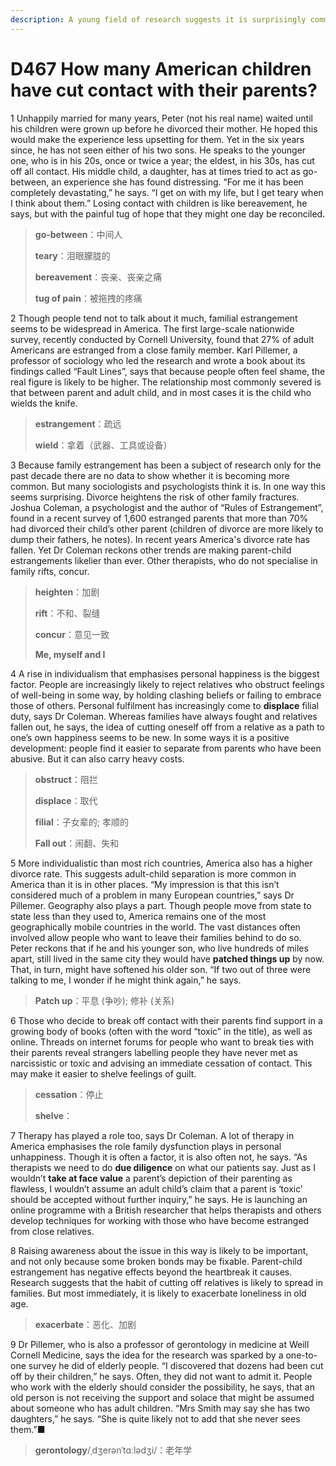 ```yaml
---
description: A young field of research suggests it is surprisingly common
---
```


# D467 How many American children have cut contact with their parents?
1 Unhappily married for many years, Peter (not his real name) waited until his children were grown up before he divorced their mother. He hoped this would make the experience less upsetting for them. Yet in the six years since, he has not seen either of his two sons. He speaks to the younger one, who is in his 20s, once or twice a year; the eldest, in his 30s, has cut off all contact. His middle child, a daughter, has at times tried to act as go-between, an experience she has found distressing. “For me it has been completely devastating,” he says. “I get on with my life, but I get teary when I think about them.” Losing contact with children is like bereavement, he says, but with the painful tug of hope that they might one day be reconciled.

> **go-between**：中间人
>
> **teary**：泪眼朦胧的
>
> **bereavement**：丧亲、丧亲之痛
>
> **tug of pain**：被拖拽的疼痛
>

2 Though people tend not to talk about it much, familial estrangement seems to be widespread in America. The first large-scale nationwide survey, recently conducted by Cornell University, found that 27% of adult Americans are estranged from a close family member. Karl Pillemer, a professor of sociology who led the research and wrote a book about its findings called “Fault Lines”, says that because people often feel shame, the real figure is likely to be higher. The relationship most commonly severed is that between parent and adult child, and in most cases it is the child who wields the knife.

> **estrangement**：疏远
>
> **wield**：拿着（武器、工具或设备）
>

3 Because family estrangement has been a subject of research only for the past decade there are no data to show whether it is becoming more common. But many sociologists and psychologists think it is. In one way this seems surprising. Divorce heightens the risk of other family fractures. Joshua Coleman, a psychologist and the author of “Rules of Estrangement”, found in a recent survey of 1,600 estranged parents that more than 70% had divorced their child’s other parent (children of divorce are more likely to dump their fathers, he notes). In recent years America's divorce rate has fallen. Yet Dr Coleman reckons other trends are making parent-child estrangements likelier than ever. Other therapists, who do not specialise in family rifts, concur.

> **heighten**：加剧
>
> **rift**：不和、裂缝
>
> **concur**：意见一致
>
> **Me, myself and I**
>

4 A rise in individualism that emphasises personal happiness is the biggest factor. People are increasingly likely to reject relatives who obstruct feelings of well-being in some way, by holding clashing beliefs or failing to embrace those of others. Personal fulfilment has increasingly come to **displace** filial duty, says Dr Coleman. Whereas families have always fought and relatives fallen out, he says, the idea of cutting oneself off from a relative as a path to one’s own happiness seems to be new. In some ways it is a positive development: people find it easier to separate from parents who have been abusive. But it can also carry heavy costs.

> **obstruct**：阻拦
>
> **displace**：取代
>
> **filial**：子女辈的; 孝顺的
>
> **Fall out**：闹翻、失和
>

5 More individualistic than most rich countries, America also has a higher divorce rate. This suggests adult-child separation is more common in America than it is in other places. “My impression is that this isn’t considered much of a problem in many European countries,” says Dr Pillemer. Geography also plays a part. Though people move from state to state less than they used to, America remains one of the most geographically mobile countries in the world. The vast distances often involved allow people who want to leave their families behind to do so. Peter reckons that if he and his younger son, who live hundreds of miles apart, still lived in the same city they would have **patched things up** by now. That, in turn, might have softened his older son. “If two out of three were talking to me, I wonder if he might think again,” he says.

> **Patch up**：平息 (争吵); 修补 (关系)
>

6 Those who decide to break off contact with their parents find support in a growing body of books (often with the word “toxic” in the title), as well as online. Threads on internet forums for people who want to break ties with their parents reveal strangers labelling people they have never met as narcissistic or toxic and advising an immediate cessation of contact. This may make it easier to shelve feelings of guilt.

> **cessation**：停止
>
> **shelve**：
>

7 Therapy has played a role too, says Dr Coleman. A lot of therapy in America emphasises the role family dysfunction plays in personal unhappiness. Though it is often a factor, it is also often not, he says. “As therapists we need to do **due diligence** on what our patients say. Just as I wouldn’t **take at face value** a parent’s depiction of their parenting as flawless, I wouldn’t assume an adult child’s claim that a parent is ‘toxic’ should be accepted without further inquiry,” he says. He is launching an online programme with a British researcher that helps therapists and others develop techniques for working with those who have become estranged from close relatives.

8 Raising awareness about the issue in this way is likely to be important, and not only because some broken bonds may be fixable. Parent-child estrangement has negative effects beyond the heartbreak it causes. Research suggests that the habit of cutting off relatives is likely to spread in
families. But most immediately, it is likely to exacerbate loneliness in old age.

> **exacerbate**：恶化、加剧
>

9 Dr Pillemer, who is also a professor of gerontology in medicine at Weill Cornell Medicine, says the idea for the research was sparked by a one-to-one survey he did of elderly people. “I discovered that dozens had been cut off by their children,” he says. Often, they did not want to admit it. People who work with the elderly should consider the possibility, he says, that an old person is not receiving the support and solace that might be assumed about someone who has adult children. “Mrs Smith may say she has two daughters,” he says. “She is quite likely not to add that she never sees them.”■

> **gerontology**/ˌdʒerənˈtɑːlədʒi/：老年学
>

